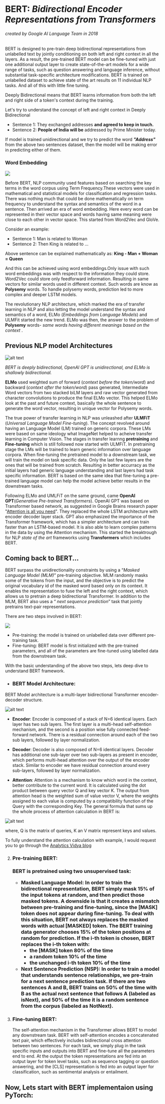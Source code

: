 <h1> BERT: <i><b>B</b>idirectional <b>E</b>ncoder <b>R</b>epresentations from <b>T</b>ransformers</i></h1>
<h6><i>created by Google AI Language Team in 2018</i></h6>
BERT is designed to pre-train deep bidirectional representations from unlabelled text by jointly conditioning on both left and right context in all the layers. As a result, the pre-trained BERT model can be fine-tuned with just one additional output layer to create state-of-the-art models for a wide range of tasks, such as question answering and language inference, without substantial task-specific architecture modifications.
BERT is trained on unlabelled dataset to achieve state of the art results on 11 individual NLP tasks. And all of this with little fine tuning.

Deeply Bidirectional means that BERT learns information from both the left and right side of a token's context during the training.
<p>Let's try to understand the concept of left and right context in Deeply Bidirectional</p>
<ul>
<li>Sentence 1: They exchanged addresses <b>and agreed to keep in touch.</b></li>
<li>Sentence 2: <b>People of India will be</b> addressed by Prime Minister today.</li>
</ul>

If model is trained unidirectional and we try to predict the word <i><b>"Address"</b></i> from the above two sentences dataset, then the model will be making error in predicting either of them.

<h3> Word Embedding</h3>

![](https://s3-ap-south-1.amazonaws.com/av-blog-media/wp-content/uploads/2017/06/06062705/Word-Vectors.png)

Before BERT, NLP community used features based on searching the key terms in the word corpus using Term Frequency.These vectors were used in mathematical and statistical models for classification and regression tasks. There was nothing much that could be done mathematically on term frequency to understand the syntax and semantics of the word in a sentence. Then arrived an era of word embedding. Here every word can be represented in their vector space and words having same meaning were close to each other in vector space. This started from Word2Vec and GloVe. 

Consider an example:
<ul>
<li>Sentence 1: Man is related to Woman</b></li>
<li>Sentence 2: Then King is related to ...</li>
</ul>

Above sentence can be explained mathematically as: <b>King - Man + Woman = Queen</b>

And this can be achieved using word embeddings.Only issue with such word embeddings was with respect to the information they could store. Word2Vec could store only feedforward information. Resulting in same vectors for similar words used in different context. Such words are know as <b>Polysemy</b> words. To handle polysemy words, prediction led to more complex and deeper LSTM models.

The revolutionary NLP architecture, which marked the era of transfer learning in NLP and also letting the model understand the syntax and semantics of a word, ELMo (<i>Embeddings from Language Models</i>) and ULMFit started the new trend. ELMo was then, the answer to the problem of <b>Polysemy</b> words- <i> same words having different meanings based on the context </i>.

<h2>Previous NLP model Architectures </h2>

![alt text](https://1.bp.blogspot.com/-RLAbr6kPNUo/W9is5FwUXmI/AAAAAAAADeU/5y9466Zoyoc96vqLjbruLK8i_t8qEdHnQCLcBGAs/s640/image3.png)

<i>BERT is deeply bidirectional, OpenAI GPT is unidirectional, and ELMo is shallowly bidirectional.</i>

<b>ELMo</b> used weighted sum of forward (<i>context before the token/word</i>) and backward (<i>context after the token/word</i>) pass generated, Intermediate Word vectors from two stacked biLM layers and raw vector generated from character convolutions to produce the final ELMo vector. This helped ELMo look at the past and future context, basically the whole sentence to generate the word vector, resulting in unique vector for Polysemy words.

The true power of transfer learning in NLP was unleashed after <b>ULMFiT</b> (<i>Universal Language Model Fine-tuning</i>). The concept revolved around having an Language Model (LM) trained on generic corpora. These LMs were based on same ideology what ImageNet helped to acheive transfer learning in Computer Vision. The stages in transfer learnng <b>pretraining</b> and <b>Fine-tuning</b> which is still followed now started with ULMFiT. In pretraining stage the LMs will be trained to learn generic information over language corpora. When fine-tuning the pretrained model to a downstream task, we will train the model on task specific data. Only the last few layers are the ones that will be trained from scratch. Resulting in better accurracy as the initial layers had generic language understanding and last layers had task specific information. BERT is based on the same idea that fine-tuning a pre-trained language model can help the model achieve better results in the downstream tasks.

Following ELMo and UMLFiT on the same ground, came <b>OpenAI GPT</b>(<i>Generative Pre-trained Transformers</i>). OpenAI GPT was based on Transformer based network, as suggested in Google Brains research
paper "[Attention is all you need](https://papers.nips.cc/paper/7181-attention-is-all-you-need.pdf)". They replaced the whole LSTM architecture with encoder decoder layer stack. GPT also emphasized the importance of the Transformer framework, which has a simpler architecture and can train faster than an LSTM-based model. It is also able to learn complex patterns in the data by using the Attention mechanism. This started the breaktrough for NLP <i>state of the art</i> frameworks using <b>Transformers</b> which includes BERT.


<h2> Coming back to BERT... </h2>
BERT surpass the unidirectionality constraints by using a “<i>Masked Language Model (MLM)</i>” pre-training objective. MLM randomly masks some of the tokens from the input, and the objective is to predict the original vocabulary id of the masked word based only on its context. It enables the representation to fuse the left and the right context, which allows us to pretrain a deep bidirectional Transformer. In addition to the MLM, BERT also uses a “<i> next sequence prediction</i>” task that jointly pretrains text-pair representations.

There are two steps involved in BERT:

![](https://www.researchgate.net/profile/Jan_Christian_Blaise_Cruz/publication/334160936/figure/fig1/AS:776030256111617@1562031439583/Overall-BERT-pretraining-and-finetuning-framework-Note-that-the-same-architecture-in.ppm)


*   Pre-training: the model is trained on unlabelled data over different pre-training task.
*   Fine-tuning: BERT model is first initialized with the pre-trained parameters, and all of the parameters are fine-tuned using labelled data from the downstream task.

With the basic understanding of the above two steps, lets deep dive to understand BERT framework.


*   <h3>BERT Model Architecture:</h3>
BERT Model architecture is a multi-layer bidirectional Transformer encoder-decoder structure.
    
![alt text](https://d3i71xaburhd42.cloudfront.net/0d2df885be9a4a8fe5cd9725d333c33ce6771057/2-Figure1-1.png)

   *   <b>Encoder</b>: Encoder is composed of a stack of N=6 identical layers. Each layer has two sub layers. The first layer is a multi-head self-attention mechanism, and the second is a position wise fully connected feed-forward network. There is a residual connection around each of the two sub layers, followed by layer normalization.

   *   <b>Decoder</b>: Decoder is also composed of N=6 identical layers. Decoder has additional one sub-layer over two sub-layers as present in encoder, which performs multi-head attention over the output of the encoder stack. Similar to encoder we have residual connection around every sub-layers, followed by layer normalization.

   *   <b>Attention</b>: Attention is a mechanism to know which word in the context, better contribute to the current word. It is calculated using the dot product between query vector Q and key vector K. The output from attention head is the weighted sum of value vector V, where the weights assigned to each value is computed by a compatibility function of the Query with the corresponding Key.
The general formula that sums up the whole process of attention calculation in BERT is:

   ![alt text](https://miro.medium.com/proxy/1*V6LGUR-0NmlOGmm0TDAa5g.png)

   where, Q is the matrix of queries, K an V matrix represent keys and values.

   To fully understand the attention calculation with example, I would request you to go through the [Analytics Vidya blog](https://www.analyticsvidhya.com/blog/2019/06/understanding-transformers-nlp-state-of-the-art-models/?utm_source=blog&utm_medium=demystifying-bert-groundbreaking-nlp-framework)

2.   <h3> Pre-training BERT:<h3> BERT is pretrained using two unsupervised task:
        <ul>
        <li> <b>Masked Language Model</b>: In order to train the bidirectional representation, BERT simply mask 15% of the input tokens at random, and then predict those masked tokens. A downside is that it creates a mismatch between pre-training and fine-tuning, since the [MASK] token does not appear during fine-tuning. To deal with this situation, BERT not always replaces the masked words with actual [MASKED] token. The BERT training data generator chooses 15% of the token positions at random for prediction. If the i-th token is chosen, BERT replaces the i-th token with: <ul><li> the [MASK] token 80% of the time</li><li>a random token 10% of the time</li><li>the unchanged i-th token 10% of the time</li></ul>
        </li>
        <li><b> Next Sentence Prediction (NSP)</b>: In order to train a model that understands sentence relationships, we pre-train for a next sentence prediction task. If there are two sentences A and B, BERT trains on 50% of the time with B as the actual next sentence that follows A (labeled as isNext), and 50% of the time it is a random sentence from the corpus (labeled as NotNext).
        </li>
        </ul>
3.   <h3>Fine-tuning BERT:</h3>The self-attention mechanism in the Transformer allows BERT to model any downstream task. BERT with self-attention encodes a concatenated text pair, which effectively includes bidirectional cross attention between two sentences. For each task, we simply plug in the task specific inputs and outputs into BERT and fine-tune all the parameters end to end. At the output the token representations are fed into an output layer for token level tasks, such as sequence tagging or question answering, and the [CLS] representation is fed into an output layer for classification, such as sentimental analysis or entailment.

<h2> Now, Lets start with BERT implementaion using PyTorch: </h2>
